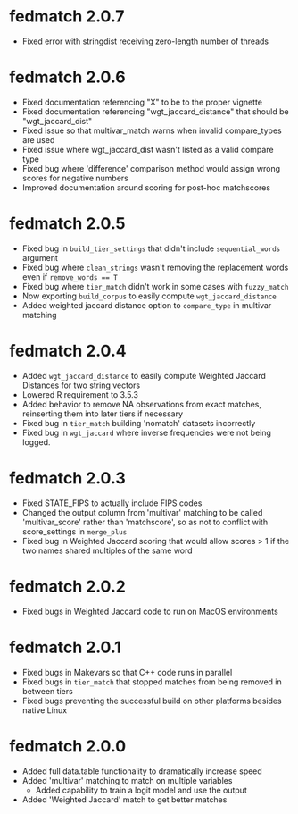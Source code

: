# fedmatch 2.0.7
- Fixed error with stringdist receiving zero-length number of threads

# fedmatch 2.0.6
- Fixed documentation referencing "X" to be to the proper vignette
- Fixed documentation referencing "wgt_jaccard_distance" that should be "wgt_jaccard_dist"
- Fixed issue so that multivar_match warns when invalid compare_types are used
- Fixed issue where wgt_jaccard_dist wasn't listed as a valid compare type
- Fixed bug where 'difference' comparison method would assign wrong scores for negative numbers
- Improved documentation around scoring for post-hoc matchscores


# fedmatch 2.0.5
- Fixed bug in `build_tier_settings` that didn't include `sequential_words` argument
- Fixed bug where `clean_strings` wasn't removing the replacement words even if `remove_words == T`
- Fixed bug where `tier_match` didn't work in some cases with `fuzzy_match`
- Now exporting `build_corpus` to easily compute `wgt_jaccard_distance`
- Added weighted jaccard distance option to `compare_type` in multivar matching

# fedmatch 2.0.4
- Added `wgt_jaccard_distance` to easily compute Weighted Jaccard Distances for two string vectors
- Lowered R requirement to 3.5.3
- Added behavior to remove NA observations from exact matches, reinserting them into later tiers if necessary
- Fixed bug in `tier_match` building 'nomatch' datasets incorrectly
- Fixed bug in `wgt_jaccard` where inverse frequencies were not being logged.

# fedmatch 2.0.3

- Fixed STATE_FIPS to actually include FIPS codes
- Changed the output column from 'multivar' matching to be called 'multivar_score' rather than 'matchscore', so as not to conflict with score_settings in `merge_plus`
- Fixed bug in Weighted Jaccard scoring that would allow scores > 1 if the two names shared multiples of the same word


# fedmatch 2.0.2

- Fixed bugs in Weighted Jaccard code to run on MacOS environments

# fedmatch 2.0.1

- Fixed bugs in Makevars so that C++ code runs in parallel
- Fixed bugs in `tier_match` that stopped matches from being removed in between tiers
- Fixed bugs preventing the successful build on other platforms besides native Linux

# fedmatch 2.0.0

- Added full data.table functionality to dramatically increase speed
- Added 'multivar' matching to match on multiple variables
  - Added capability to train a logit model and use the output
- Added 'Weighted Jaccard' match to get better matches
